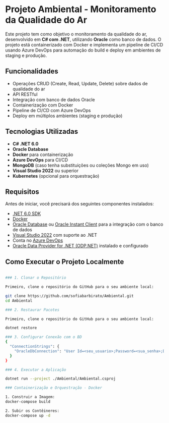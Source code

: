 # Projeto Ambiental - Monitoramento da Qualidade do Ar

Este projeto tem como objetivo o monitoramento da qualidade do ar, desenvolvido em **C# com .NET**, utilizando **Oracle** como banco de dados. O projeto está containerizado com Docker e implementa um pipeline de CI/CD usando Azure DevOps para automação do build e deploy em ambientes de staging e produção.

## Funcionalidades

- Operações CRUD (Create, Read, Update, Delete) sobre dados de qualidade do ar
- API RESTful
- Integração com banco de dados Oracle
- Containerização com Docker
- Pipeline de CI/CD com Azure DevOps
- Deploy em múltiplos ambientes (staging e produção)

## Tecnologias Utilizadas

- **C# .NET 6.0**
- **Oracle Database** 
- **Docker** para containerização
- **Azure DevOps** para CI/CD
- **MongoDB** (caso tenha substituições ou coleções Mongo em uso)
- **Visual Studio 2022** ou superior
- **Kubernetes** (opcional para orquestração)

## Requisitos

Antes de iniciar, você precisará dos seguintes componentes instalados:

- [.NET 6.0 SDK](https://dotnet.microsoft.com/download/dotnet/6.0)
- [Docker](https://www.docker.com/get-started)
- [Oracle Database](https://www.oracle.com/database/) ou [Oracle Instant Client](https://www.oracle.com/database/technologies/instant-client.html) para a integração com o banco de dados
- [Visual Studio 2022](https://visualstudio.microsoft.com/) com suporte ao .NET
- Conta no [Azure DevOps](https://dev.azure.com/)
- [Oracle Data Provider for .NET (ODP.NET)](https://www.oracle.com/database/technologies/dotnet-odacdeploy-downloads.html) instalado e configurado

## Como Executar o Projeto Localmente
```bash

### 1. Clonar o Repositório

Primeiro, clone o repositório do GitHub para o seu ambiente local:

git clone https://github.com/sofiabarbirato/Ambiental.git
cd Ambiental 

### 2. Restaurar Pacotes

Primeiro, clone o repositório do GitHub para o seu ambiente local:

dotnet restore

### 3. Configurar Conexão com o BD
{
  "ConnectionStrings": {
    "OracleDbConnection": "User Id=<seu_usuario>;Password=<sua_senha>;Data Source=<host>:<porta>/<servico>"
  }
}

### 4. Executar a Aplicação

dotnet run --project ./Ambiental/Ambiental.csproj

### Containerização e Orquestração - Docker

1. Construir a Imagem:
docker-compose build

2. Subir os Contêineres:
docker-compose up -d




